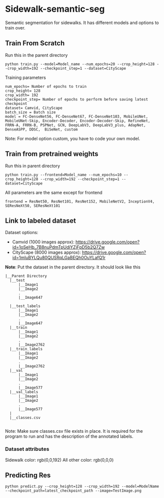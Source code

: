 # Sidewalk-semantic-seg
Semantic segmentation for sidewalks. It has different models and options to train over. 

## Train From Scratch
Run this in the parent directory

```
python train.py --model=Model_name --num_epochs=20 --crop_height=128 --crop_width=192 --checkpoint_step=1 --dataset=CityScape
```
Training parameters
``` 
num_epochs= Number of epochs to train
crop_height= 128
crop_width= 192
checkpoint_step= Number of epochs to perform before saving latest checkpoint
dataset= Camvid, CityScape
batch_size = Batch size
model = FC-DenseNet56, FC-DenseNet67, FC-DenseNet103, MobileUNet, MobileUNet-Skip, Encoder-Decoder, Encoder-Decoder-Skip, RefineNet, FRRN-A, FRRN-B, PSPNet, GCN, DeepLabV3, DeepLabV3_plus, AdapNet, DenseASPP, DDSC,  BiSeNet, custom
```
Note: For model option custom, you have to code your own model. 

## Train from pretrained weights 

Run this in parent directory

```
python train.py --frontend=Model_name --num_epochs=10 --crop_height=128 --crop_width=192 --checkpoint_step=1 --dataset=CityScape
```

All parameters are the same except for frontend

```
frontend = ResNet50, ResNet101, ResNet152, MobileNetV2, InceptionV4, SEResNeXt50, SEResNeXt101
```

## Link to labeled dataset

Dataset options:
* Camvid (1000 images approx): https://drive.google.com/open?id=1oSeHb_7B8nuPdmTpUdiYZjFpD5b2Q7Zw
* CityScape (8000 images approx): https://drive.google.com/open?id=1mIuBYLQu80QUSRqLGaBEQh0OuYLafQ1r

**Note**: Put the dataset in the parent directory. It should look like this 

```
|__Parent Directory
  |__test
      |__Image1
      |__Image2
      .
      |__Image647
      
  |__test_labels
      |__Image1
      |__Image2
      .
      |__Image647
  |__train
      |__Image1
      |__Image2
      .
      |__Image2762
  |__train_labels
      |__Image1
      |__Image2
      .
      |__Image2762
  |__val
      |__Image1
      |__Image2
      .
      |__Image577
  |__val_labels
      |__Image1
      |__Image2
      .
      |__Image577
  |
  |__classes.csv
  
```
Note: Make sure classes.csv file exists in place. It is required for the program to run and has the description of the annotated labels. 

### Dataset attributes

Sidewalk color: rgb(0,0,192)
All other color: rgb(0,0,0)

## Predicting Res
```
python predict.py --crop_height=128 --crop_width=192 --model=ModelName --checkpoint_path=latest_checkpoint_path --image=TestImage.png
```







